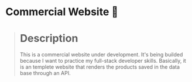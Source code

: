 # Commercial Website 👕

> # Description
> This is a commercial website under development. It's being builded because I want to practice my full-stack developer skills.
> Basically, it is an templete website that renders the products saved in the data base through an API.

